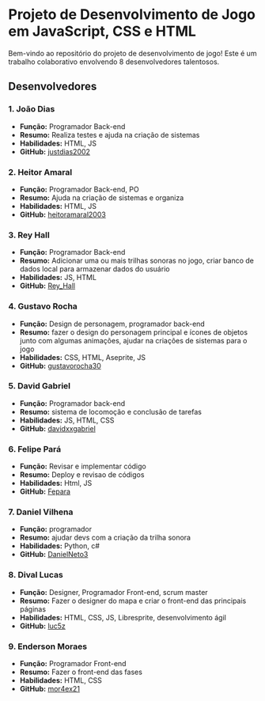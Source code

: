 # Projeto de Desenvolvimento de Jogo em JavaScript, CSS e HTML

Bem-vindo ao repositório do projeto de desenvolvimento de jogo! Este é um trabalho colaborativo envolvendo 8 desenvolvedores talentosos.

## Desenvolvedores

### 1. João Dias
- **Função:** Programador Back-end
- **Resumo:** Realiza testes e ajuda na criação de sistemas
- **Habilidades:** HTML, JS
- **GitHub:** [justdias2002](https://github.com/justdias2002)

### 2. Heitor Amaral
- **Função:** Programador Back-end, PO
- **Resumo:** Ajuda na criação de sistemas e organiza 
- **Habilidades:** HTML, JS
- **GitHub:** [heitoramaral2003](https://github.com/heitoramaral2003)

### 3. Rey Hall
- **Função:** Programador Back-end
- **Resumo:** Adicionar uma ou mais trilhas sonoras no jogo, criar banco de dados local para armazenar dados do usuário
- **Habilidades:** JS, HTML
- **GitHub:** [Rey_Hall](https://github.com/Rey_Hall)

### 4. Gustavo Rocha
- **Função:** Design de personagem, programador back-end
- **Resumo:** fazer o design do personagem principal e ícones de objetos junto com algumas animações, ajudar na criações de sistemas para o jogo
- **Habilidades:** CSS, HTML, Aseprite, JS
- **GitHub:** [gustavorocha30](https://github.com/gustavorocha30)

### 5. David Gabriel
- **Função:** Programador back-end
- **Resumo:** sistema de locomoção e conclusão de tarefas
- **Habilidades:** JS, HTML, CSS 
- **GitHub:** [davidxxgabriel](https://github.com/davidxxgabriel)

### 6. Felipe Pará
- **Função:** Revisar e implementar código
- **Resumo:** Deploy e revisao de códigos
- **Habilidades:** Html, JS
- **GitHub:** [Fepara](https://github.com/Fepara)

### 7. Daniel Vilhena
- **Função:** programador
- **Resumo:** ajudar devs com a criação da trilha sonora
- **Habilidades:** Python, c#
- **GitHub:** [DanielNeto3](https://github.com/DanielNeto3)

### 8. Dival Lucas
- **Função:** Designer, Programador Front-end, scrum master
- **Resumo:** Fazer o designer do mapa e criar o front-end das principais páginas
- **Habilidades:** HTML, CSS, JS, Libresprite, desenvolvimento ágil
- **GitHub:** [luc5z](https://github.com/luc5z)

### 9. Enderson Moraes
- **Função:** Programador Front-end
- **Resumo:** Fazer o front-end das fases
- **Habilidades:** HTML, CSS
- **GitHub:** [mor4ex21](https://github.com/mor4ex21)
